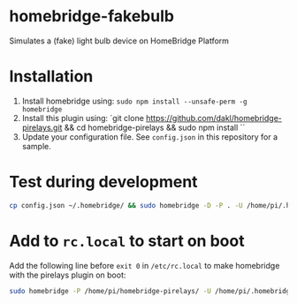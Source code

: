 # homebridge-fakebulb

Simulates a (fake) light bulb device on HomeBridge Platform

# Installation

1. Install homebridge using: `sudo npm install --unsafe-perm -g homebridge`
2. Install this plugin using: `git clone https://github.com/dakl/homebridge-pirelays.git && cd homebridge-pirelays && sudo npm install ``
3. Update your configuration file. See `config.json` in this repository for a sample.

# Test during development

~~~bash
cp config.json ~/.homebridge/ && sudo homebridge -D -P . -U /home/pi/.homebridge/
~~~

# Add to `rc.local` to start on boot

Add the following line before `exit 0` in `/etc/rc.local` to make homebridge with the pirelays plugin on boot:

~~~bash
sudo homebridge -P /home/pi/homebridge-pirelays/ -U /home/pi/.homebridge/ &
~~~
